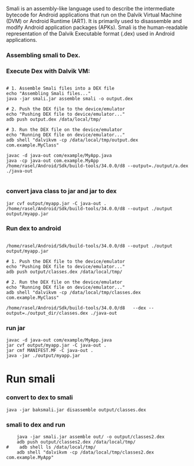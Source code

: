 Smali is an assembly-like language used to describe the intermediate bytecode for Android
applications that run on the Dalvik Virtual Machine (DVM) or Android Runtime (ART).
It is primarily used to disassemble and modify Android application packages (APKs).
Smali is the human-readable representation of the Dalvik Executable format (.dex) used in Android
applications.

### Assembling smali to Dex.

### Execute Dex with Dalvik VM:

```shell

# 1. Assemble Smali files into a DEX file
echo "Assembling Smali files..."
java -jar smali.jar assemble smali -o output.dex

# 2. Push the DEX file to the device/emulator
echo "Pushing DEX file to device/emulator..."
adb push output.dex /data/local/tmp/

# 3. Run the DEX file on the device/emulator
echo "Running DEX file on device/emulator..."
adb shell "dalvikvm -cp /data/local/tmp/output.dex com.example.MyClass"

```

```shell
javac -d java-out com/example/MyApp.java 
java -cp java-out com.example.MyApp
/home/rasel/Android/Sdk/build-tools/34.0.0/d8 --output=./output/a.dex ./java-out


```

### convert java class to jar and jar to dex

```shell
jar cvf output/myapp.jar -C java-out .
/home/rasel/Android/Sdk/build-tools/34.0.0/d8 --output ./output output/myapp.jar
```

### Run dex to android

```shell

/home/rasel/Android/Sdk/build-tools/34.0.0/d8 --output ./output output/myapp.jar

# 1. Push the DEX file to the device/emulator
echo "Pushing DEX file to device/emulator..."
adb push output/classes.dex /data/local/tmp/

# 2. Run the DEX file on the device/emulator
echo "Running DEX file on device/emulator..."
adb shell "dalvikvm -cp /data/local/tmp/classes.dex com.example.MyClass"
```

```shell
/home/rasel/Android/Sdk/build-tools/34.0.0/d8   --dex --output=./output_dir/classes.dex ./java-out
```

### run jar

```shell
javac -d java-out com/example/MyApp.java 
jar cvf output/myapp.jar -C java-out .
jar cmf MANIFEST.MF -C java-out .
java -jar ./output/myapp.jar
```

# Run smali
### convert to dex to smali

```shell
java -jar baksmali.jar disassemble output/classes.dex
```

### smali to dex and run

```shell
    java -jar smali.jar assemble out/ -o output/classes2.dex
    adb push output/classes2.dex /data/local/tmp/
#    adb shell ls /data/local/tmp/
    adb shell "dalvikvm -cp /data/local/tmp/classes2.dex com.example.MyApp"
```